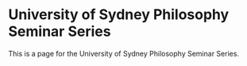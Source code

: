 # University of Sydney Philosophy Seminar Series

This is a page for the University of Sydney Philosophy Seminar Series.
